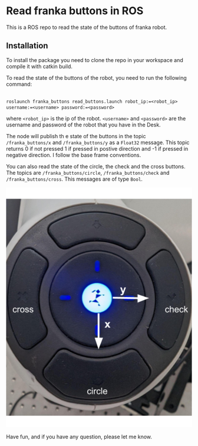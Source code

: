 # Read franka buttons in ROS
This is a ROS repo to read the state of the buttons of franka robot.

## Installation
To install the package you need to clone the repo in your workspace and compile it with catkin build.


To read the state of the buttons of the robot, you need to run the following command:
```

roslaunch franka_buttons read_buttons.launch robot_ip:=<robot_ip> username:=<username> password:=<password>

```
where `<robot_ip>` is the ip of the robot. `<username>` and `<password>` are the username and password of the robot that you have in the Desk.

The node will publish th
e state of the buttons in the topic `/franka_buttons/x` and `/franka_buttons/y` as a `Float32` message. This topic returns 0 if not pressed 1 if pressed in postive direction and -1 if pressed in negative direction. I follow the base frame conventions. 

You can also read the state of the circle, the check and the cross buttons. The topics are `/franka_buttons/circle`, `/franka_buttons/check` and `/franka_buttons/cross`. This messages are of type `Bool`.

![Figure](buttons.jpg)


Have fun, and if you have any question, please let me know.

